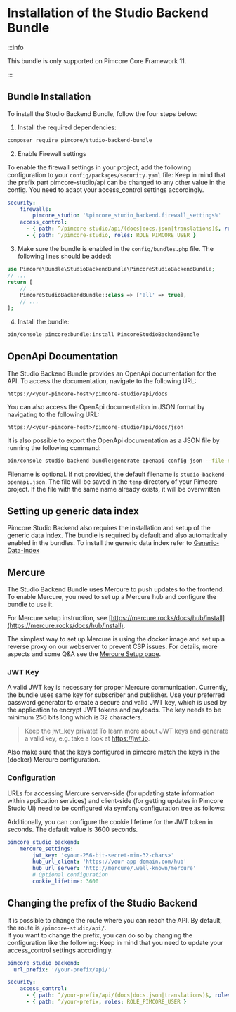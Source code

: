 # Installation of the Studio Backend Bundle

:::info

 This bundle is only supported on Pimcore Core Framework 11.

:::

## Bundle Installation

To install the Studio Backend Bundle, follow the four steps below:


1) Install the required dependencies:

```bash
composer require pimcore/studio-backend-bundle
```

2) Enable Firewall settings

To enable the firewall settings in your project, add the following configuration to your `config/packages/security.yaml` file:
Keep in mind that the prefix part pimcore-studio/api can be changed to any other value in the config.
You need to adapt your access_control settings accordingly.
```yaml
security:
    firewalls: 
        pimcore_studio: '%pimcore_studio_backend.firewall_settings%'
    access_control:
      - { path: ^/pimcore-studio/api/(docs|docs.json|translations)$, roles: PUBLIC_ACCESS }
      - { path: ^/pimcore-studio, roles: ROLE_PIMCORE_USER }
```

3) Make sure the bundle is enabled in the `config/bundles.php` file. The following lines should be added:

```php
use Pimcore\Bundle\StudioBackendBundle\PimcoreStudioBackendBundle;
// ...
return [
    // ...
    PimcoreStudioBackendBundle::class => ['all' => true],
    // ...
];  
```

4) Install the bundle:

```bash
bin/console pimcore:bundle:install PimcoreStudioBackendBundle
```

## OpenApi Documentation

The Studio Backend Bundle provides an OpenApi documentation for the API. To access the documentation, navigate to the following URL:

```
https://<your-pimcore-host>/pimcore-studio/api/docs
```

You can also access the OpenApi documentation in JSON format by navigating to the following URL:
```
https://<your-pimcore-host>/pimcore-studio/api/docs/json
```

It is also possible to export the OpenApi documentation as a JSON file by running the following command:
```bash
bin/console studio-backend-bundle:generate-openapi-config-json --file-name=<your-file-name>.json
```
Filename is optional. If not provided, the default filename is `studio-backend-openapi.json`. 
The file will be saved in the `temp` directory of your Pimcore project. If the file with the same name already exists, it will be overwritten

## Setting up generic data index
Pimcore Studio Backend also requires the installation and setup of the generic data index. 
The bundle is required by default and also automatically enabled in the bundles.
To install the generic data index refer to [Generic-Data-Index](https://github.com/pimcore/generic-data-index-bundle?tab=readme-ov-file)

## Mercure

The Studio Backend Bundle uses Mercure to push updates to the frontend. To enable Mercure, you need to set up a 
Mercure hub and configure the bundle to use it.

For Mercure setup instruction, see [https://mercure.rocks/docs/hub/install](https://mercure.rocks/docs/hub/install).

The simplest way to set up Mercure is using the docker image and set up a reverse proxy on our webserver to prevent CSP issues.
For details, more aspects and some Q&A see the [Mercure Setup page](./02_Mercure_Setup.md).

### JWT Key
A valid JWT key is necessary for proper Mercure communication. Currently, the bundle uses same key for subscriber and publisher.
Use your preferred password generator to create a secure and valid JWT key, which is used by the application to encrypt JWT tokens and payloads.
The key needs to be minimum 256 bits long which is 32 characters.

> Keep the jwt_key private!
> To learn more about JWT keys and generate a valid key, e.g. take a look at https://jwt.io.

Also make sure that the keys configured in pimcore match the keys in the (docker) Mercure configuration.

### Configuration

URLs for accessing Mercure server-side (for updating state information within application
services) and client-side (for getting updates in Pimcore Studio UI) need to be configured via symfony configuration
tree as follows:

Additionally, you can configure the cookie lifetime for the JWT token in seconds. The default value is 3600 seconds.

```yaml
pimcore_studio_backend:
    mercure_settings:
        jwt_key: '<your-256-bit-secret-min-32-chars>'
        hub_url_client: 'https://your-app-domain.com/hub'
        hub_url_server: 'http://mercure/.well-known/mercure'
        # Optional configuration
        cookie_lifetime: 3600
```

## Changing the prefix of the Studio Backend
It is possible to change the route where you can reach the API. By default, the route is `/pimcore-studio/api/`.  
If you want to change the prefix, you can do so by changing the configuration like the following:
Keep in mind that you need to update your access_control settings accordingly.
```yaml
pimcore_studio_backend:
  url_prefix: '/your-prefix/api/'
```

```yaml
security:
    access_control:
      - { path: ^/your-prefix/api/(docs|docs.json|translations)$, roles: PUBLIC_ACCESS }
      - { path: ^/your-prefix, roles: ROLE_PIMCORE_USER }
```
